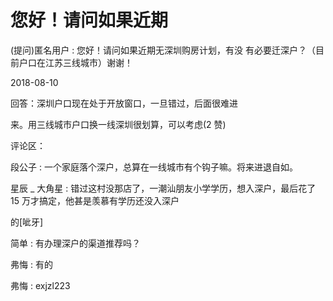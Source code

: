 # 您好！请问如果近期

(提问)匿名用户 : 您好！请问如果近期无深圳购房计划，有没 有必要迁深户？（目前户口在江苏三线城市）谢谢！

2018-08-10

回答：深圳户口现在处于开放窗口，一旦错过，后面很难进

来。用三线城市户口换一线深圳很划算，可以考虑(2 赞)

评论区：

段公子 : 一个家庭落个深户，总算在一线城市有个钩子嘛。将来进退自如。

星辰 _ 大角星 : 错过这村没那店了，一潮汕朋友小学学历，想入深户，最后花了 15 万才搞定，他甚是羡慕有学历还没入深户

的[呲牙]

简单 : 有办理深户的渠道推荐吗？

弗悔 : 有的

弗悔 : exjzl223